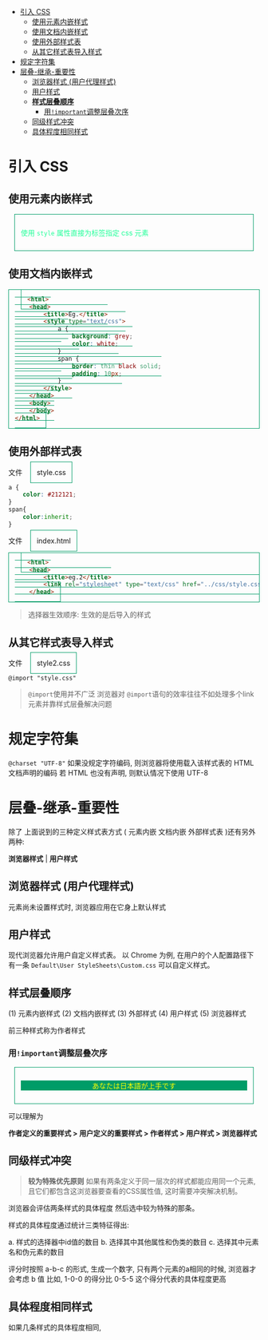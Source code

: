<!-- MDTOC maxdepth:6 firsth1:1 numbering:0 flatten:0 bullets:1 updateOnSave:1 -->

- [引入 CSS](#引入-css)   
   - [使用元素内嵌样式](#使用元素内嵌样式)   
   - [使用文档内嵌样式](#使用文档内嵌样式)   
   - [使用外部样式表](#使用外部样式表)   
   - [从其它样式表导入样式](#从其它样式表导入样式)   
- [规定字符集](#规定字符集)   
- [层叠-继承-重要性](#层叠-继承-重要性)   
   - [浏览器样式 (用户代理样式)](#浏览器样式-用户代理样式)   
   - [用户样式](#用户样式)   
   - [__样式层叠顺序__](#__样式层叠顺序__)   
      - [用`!important`调整层叠次序](#用important调整层叠次序)   
   - [同级样式冲突](#同级样式冲突)   
   - [具体程度相同样式](#具体程度相同样式)   

<!-- /MDTOC -->
<style type="text/css" >
        .green{
            background:#009C67;
            text-align:center;
            font-size: 1.5em;
            color: white;
        }
        .red{
            background:#F4511E;
            text-align:left;
            padding-left: 16px;
            font-size: 1.2em;
            color: white
        }
        .html{
            border:thin solid #009C67; padding:12px; margin:12px;
        }
        .editable{
            background:#212121;
        }
</style>

# 引入 CSS
## 使用元素内嵌样式

<div class="html">
<p style="color:#21ff99">使用 <code>style</code> 属性直接为标签指定 css 元素</p>
</div>

## 使用文档内嵌样式

```html
<html>
    <head>
        <title>Eg.</title>
        <style type="text/css">
            a {
                background: grey;
                color: white;
            }
            span {
                border: thin black solid;
                padding: 10px;
            }
        </style>
    </head>
    <body>
    </body>
</html>
```

## 使用外部样式表

文件 <span class="html">style.css</span>
```css
a {
    color: #212121;
}
span{
    color:inherit;
}
```
文件 <span class="html">index.html</span>
```html
<html>
    <head>
        <title>eg.2</title>
        <link rel="stylesheet" type="text/css" href="../css/style.css"/>
    </head>

```

> 选择器生效顺序: 生效的是后导入的样式

## 从其它样式表导入样式
文件 <span class="html">style2.css</span>

`@import "style.css"`

> `@import`使用并不广泛
> 浏览器对 `@import`语句的效率往往不如处理多个link元素并靠样式层叠解决问题

# 规定字符集
`@charset "UTF-8"`
如果没规定字符编码, 则浏览器将使用载入该样式表的 HTML 文档声明的编码
若 HTML 也没有声明, 则默认情况下使用 UTF-8

# 层叠-继承-重要性
除了 上面说到的三种定义样式表方式 ( 元素内嵌 文档内嵌 外部样式表 )还有另外两种:

__浏览器样式__ | __用户样式__

## 浏览器样式 (用户代理样式)
元素尚未设置样式时, 浏览器应用在它身上默认样式

## 用户样式
现代浏览器允许用户自定义样式表。
以 Chrome 为例, 在用户的个人配置路径下有一条
`Default\User StyleSheets\Custom.css` 可以自定义样式。


## __样式层叠顺序__
(1) 元素内嵌样式
(2) 文档内嵌样式
(3) 外部样式
(4) 用户样式
(5) 浏览器样式

前三种样式称为作者样式

### 用`!important`调整层叠次序

<div class="html">

<style type="text/css">
.green  {
    color:yellow !important; font-size: 1.8em
}
.green {
    color:green; font-size: 1em !important;
}
#important-test{
    color:red ; font-size: 10em;
}
</style>

<p id="important-test" class="green">あなたは日本語が<span>上手</span>です</p>
</div>

可以理解为

__作者定义的重要样式 > 用户定义的重要样式 > 作者样式 > 用户样式 > 浏览器样式__

## 同级样式冲突

> __较为特殊优先原则__
如果有两条定义于同一层次的样式都能应用同一个元素, 且它们都包含这浏览器要查看的CSS属性值, 这时需要冲突解决机制。

浏览器会评估两条样式的具体程度 然后选中较为特殊的那条。

样式的具体程度通过统计三类特征得出:

a. 样式的选择器中id值的数目
b. 选择其中其他属性和伪类的数目
c. 选择其中元素名和伪元素的数目

评分时按照 a-b-c 的形式, 生成一个数字, 只有两个元素的a相同的时候, 浏览器才会考虑 b 值
比如, 1-0-0 的得分比 0-5-5 这个得分代表的具体程度更高

## 具体程度相同样式
如果几条样式的具体程度相同, 
